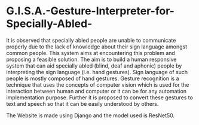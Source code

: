 # G.I.S.A.-Gesture-Interpreter-for-Specially-Abled-

It is observed that specially abled people are unable to communicate properly due to the lack of knowledge about their sign language amongst common people. This system aims at encountering this problem and proposing a feasible solution. The aim is to build a human responsive system that can aid specially abled (blind, deaf and aphonic) people by interpreting the sign language (i.e. hand gestures).  Sign language of such people is mostly composed of hand gestures. Gesture recognition is a technique that uses the concepts of computer vision which is used for the interaction between human and computer or it can be for any automation implementation purpose. Further it is proposed to convert these gestures to text and speech so that it can be easily understood by others.<br/>


The Website is made using Django and the model used is ResNet50.
